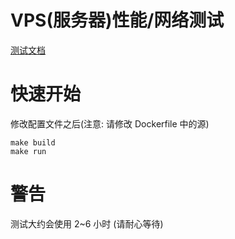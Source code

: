 # VPS(服务器)性能/网络测试

[测试文档](https://oss.qiyutech.tech/vps_bench/index.html)

# 快速开始

修改配置文件之后(注意: 请修改 Dockerfile 中的源)

```shell
make build
make run
```

# 警告

测试大约会使用 2~6 小时 (请耐心等待)
